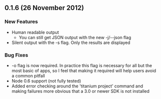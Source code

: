 ## 0.1.6 (26 November 2012)

### New Features
* Human readable output
	* You can still get JSON output with the new -j/--json flag
* Silent output with the -s flag. Only the results are displayed

### Bug Fixes
* -o flag is now required. In practice this flag is necessary for all but the most basic of apps, so I feel that making it required will help users avoid a common pitfall
* Node 0.6 support (not fully tested)
* Added error checking around the 'titanium project' command and making failures more obvious that a 3.0 or newer SDK is not installed